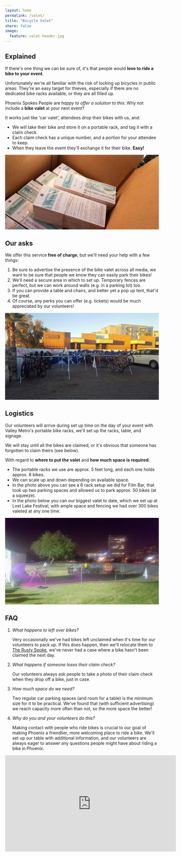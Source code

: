 ```yaml
---
layout: home
permalink: /valet/
title: "Bicycle Valet"
share: false
image:
  feature: valet-header.jpg
---
```


## Explained

If there's one thing we can be sure of, it's that people would **love to ride a bike to your event**.

Unfortunately we're all familiar with the risk of locking up bicycles in public areas:
They're an easy target for thieves, especially if there are no dedicated bike racks available, or they are all filled up.

Phoenix Spokes People are _happy to offer a solution to this_:
Why not include a **bike valet** at your next event?

It works just like 'car valet', attendees drop their bikes with us, and:

- We will take their bike and store it on a portable rack, and tag it with a claim check.
- Each claim check has a unique number, and a portion for your attendee to keep.
- When they leave the event they'll exchange it for their bike. **Easy!**

![bike valet claim checks](/images/valet-claim-checks.jpg)

## Our asks

We offer this service **free of charge**, but we'll need your help with a few things:

1. Be sure to advertise the presence of the bike valet across all media, we want to be sure that people we know they can easily park their bikes!
1. We'll need a secure area in which to set up. Temporary fences are perfect, but we can work around walls (e.g. in a parking lot) too.
1. If you can provide a table and chairs, and better yet a pop up tent, that'd be great.
1. Of course, any perks you can offer (e.g. tickets) would be much appreciated by our volunteers!

![parking lot with bike valet](/images/valet-filmbar-day.jpeg)

## Logistics

Our volunteers will arrive during set up time on the day of your event with Valley Metro's portable bike racks, we'll set up the racks, table, and signage.

We will stay until all the bikes are claimed, or it's obvious that someone has forgotten to claim theirs (see below).

With regard to **where to put the valet** and **how much space is required**:

- The portable racks we use are approx. 5 feet long, and each one holds approx. 8 bikes.
- We can scale up and down depending on available space.
- In the photo above you can see a 6 rack setup we did for Film Bar, that took up two parking spaces and allowed us to park approx. 50 bikes (at a squeeze).
- In the photo below you can our biggest valet to date, which we set up at Lost Lake Festival, with ample space and fencing we had over 300 bikes valeted at any one time.

![field full of parked bikes](/images/valet-lost-lake-night.jpg)

## FAQ

1. _What happens to left over bikes?_

    Very occasionally we've had bikes left unclaimed when it's time for our volunteers to pack up.
    If this does happen, then we'll relocate them to [The Rusty Spoke](https://www.rustyspoke.org/), we've never had a case where a bike hasn't been claimed the next day.


1. _What happens if someone loses their claim check?_

    Our volunteers always ask people to take a photo of their claim check when they drop off a bike, just in case.

1. _How much space do we need?_

    Two regular car parking spaces (and room for a table) is the minimum size for it to be practical. We've found that (with sufficient advertising) we reach capacity more often than not, so the more space the better!

1. _Why do you and your volunteers do this?_

    Making contact with people who ride bikes is crucial to our goal of making Phoenix a friendlier, more welcoming place to ride a bike.
    We'll set up our table with additional information, and our volunteers are always eager to answer any questions people might have about riding a bike in Phoenix.

<iframe width="560" height="315" src="https://www.youtube.com/embed/kWZKBUj4sgc" frameborder="0" allow="autoplay; encrypted-media" allowfullscreen></iframe>
